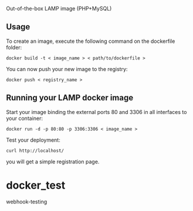 Out-of-the-box LAMP image (PHP+MySQL)


Usage
-----

To create an image, execute the following command on the dockerfile folder:

	docker build -t < image_name > < path/to/dockerfile >

You can now push your new image to the registry:

	docker push < registry_name >


Running your LAMP docker image
------------------------------

Start your image binding the external ports 80 and 3306 in all interfaces to your container:

	docker run -d -p 80:80 -p 3306:3306 < image_name >

Test your deployment:

	curl http://localhost/

you will get a simple registration page.
# docker_test



webhook-testing
